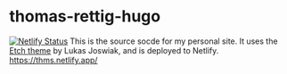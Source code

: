 # thomas-rettig-hugo
[![Netlify Status](https://api.netlify.com/api/v1/badges/9a5ef953-7d9e-41a3-af73-7382a25bae5b/deploy-status)](https://app.netlify.com/sites/thms/deploys)
This is the source socde for my personal site. It uses the [Etch theme](https://github.com/LukasJoswiak/etch) by Lukas Joswiak, and is deployed to Netlify.
https://thms.netlify.app/
